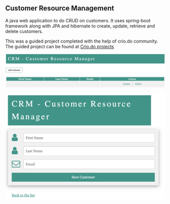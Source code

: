 ## Customer Resource Management

A java web application to do CRUD on customers. It uses spring-boot framework along with JPA and hibernate to create,
update, retrieve and delete customers.

This was a guided project completed with the help of crio.do
community. The guided project can be found at [Crio.do projects](https://www.crio.do/projects/project-crm-spring/)

<p align="left">
  <img src="home_page.png" width="1000" title="Listing all customers">
</p>

<p align="left">
  <img src="update_customer.png" width="850" title="Update customer here">
</p>